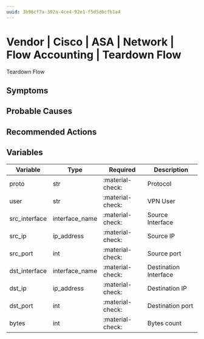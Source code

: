```yaml
---
uuid: 3b96cf7a-392a-4ce4-92e1-f5d5d6cfb1a4
---
```

# Vendor | Cisco | ASA | Network | Flow Accounting | Teardown Flow

Teardown Flow

## Symptoms

## Probable Causes

## Recommended Actions

## Variables

Variable | Type | Required | Description
--- | --- | --- | ---
proto | str | :material-check: | Protocol
user | str | :material-check: | VPN User
src_interface | interface_name | :material-check: | Source Interface
src_ip | ip_address | :material-check: | Source IP
src_port | int | :material-check: | Source port
dst_interface | interface_name | :material-check: | Destination Interface
dst_ip | ip_address | :material-check: | Destination IP
dst_port | int | :material-check: | Destination port
bytes | int | :material-check: | Bytes count
